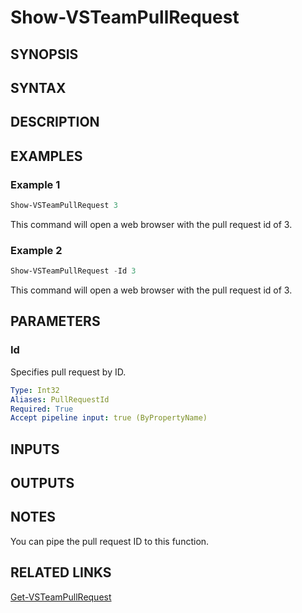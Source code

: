 <!-- #include "./common/header.md" -->

# Show-VSTeamPullRequest

## SYNOPSIS

<!-- #include "./synopsis/Show-VSTeamPullRequest.md" -->

## SYNTAX

## DESCRIPTION

<!-- #include "./synopsis/Show-VSTeamPullRequest.md" -->

## EXAMPLES

### Example 1

```powershell
Show-VSTeamPullRequest 3
```

This command will open a web browser with the pull request id of 3.

### Example 2

```powershell
Show-VSTeamPullRequest -Id 3
```

This command will open a web browser with the pull request id of 3.

## PARAMETERS

### Id

Specifies pull request by ID.

```yaml
Type: Int32
Aliases: PullRequestId
Required: True
Accept pipeline input: true (ByPropertyName)
```

## INPUTS

## OUTPUTS

## NOTES

You can pipe the pull request ID to this function.

<!-- #include "./common/prerequisites.md" -->

## RELATED LINKS



[Get-VSTeamPullRequest](Get-VSTeamPullRequest.md)
